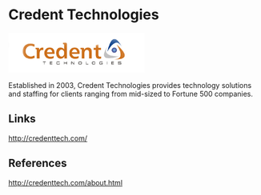 Credent Technologies
====================

![Credent Technologies Logo](/images/credent-technologies-logo.png "Credent Technologies Logo")

Established in 2003, Credent Technologies provides technology solutions and staffing for clients ranging from mid-sized to Fortune 500 companies.


Links
-----
http://credenttech.com/

References
----------
http://credenttech.com/about.html

